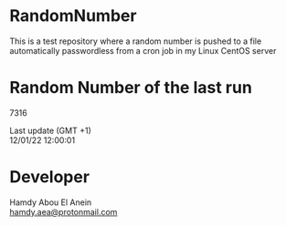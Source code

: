 # RandomNumber    
This is a test repository where a random number is pushed to a file automatically passwordless from a cron job in my Linux CentOS server    
# Random Number of the last run   
7316
      
Last update (GMT +1)    
12/01/22 12:00:01
# Developer    
Hamdy Abou El Anein   
hamdy.aea@protonmail.com
